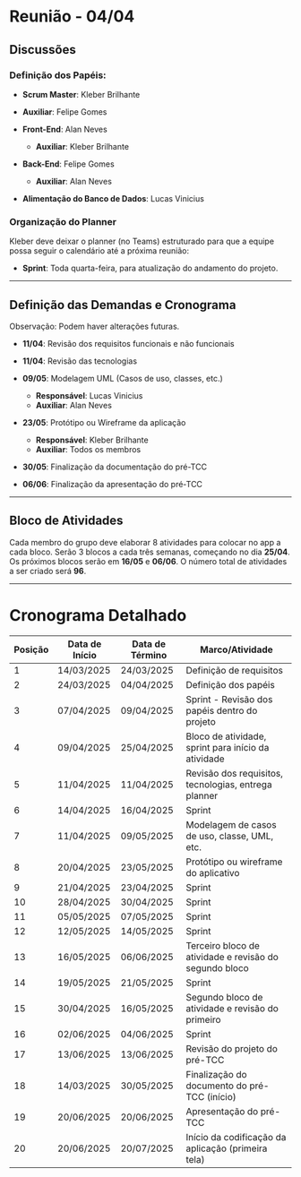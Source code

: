 # Reunião - 04/04

## Discussões

### Definição dos Papéis:
- **Scrum Master**: Kleber Brilhante
- **Auxiliar**: Felipe Gomes

- **Front-End**: Alan Neves
  - **Auxiliar**: Kleber Brilhante

- **Back-End**: Felipe Gomes
  - **Auxiliar**: Alan Neves

- **Alimentação do Banco de Dados**: Lucas Vinicius

### Organização do Planner
Kleber deve deixar o planner (no Teams) estruturado para que a equipe possa seguir o calendário até a próxima reunião:
- **Sprint**: Toda quarta-feira, para atualização do andamento do projeto.

---

## Definição das Demandas e Cronograma
Observação: Podem haver alterações futuras.

- **11/04**: Revisão dos requisitos funcionais e não funcionais  
- **11/04**: Revisão das tecnologias

- **09/05**: Modelagem UML (Casos de uso, classes, etc.)  
  - **Responsável**: Lucas Vinicius  
  - **Auxiliar**: Alan Neves

- **23/05**: Protótipo ou Wireframe da aplicação  
  - **Responsável**: Kleber Brilhante  
  - **Auxiliar**: Todos os membros

- **30/05**: Finalização da documentação do pré-TCC

- **06/06**: Finalização da apresentação do pré-TCC

---

## Bloco de Atividades
Cada membro do grupo deve elaborar 8 atividades para colocar no app a cada bloco. Serão 3 blocos a cada três semanas, começando no dia **25/04**. Os próximos blocos serão em **16/05** e **06/06**. O número total de atividades a ser criado será **96**.

---

# Cronograma Detalhado

| Posição | Data de Início | Data de Término  | Marco/Atividade                              |
|---------|----------------|------------------|----------------------------------------------|
| 1       | 14/03/2025     | 24/03/2025       | Definição de requisitos                      |
| 2       | 24/03/2025     | 04/04/2025       | Definição dos papéis                         |
| 3       | 07/04/2025     | 09/04/2025       | Sprint - Revisão dos papéis dentro do projeto|
| 4       | 09/04/2025     | 25/04/2025       | Bloco de atividade, sprint para início da atividade |
| 5       | 11/04/2025     | 11/04/2025       | Revisão dos requisitos, tecnologias, entrega planner |
| 6       | 14/04/2025     | 16/04/2025       | Sprint                                       |
| 7       | 11/04/2025     | 09/05/2025       | Modelagem de casos de uso, classe, UML, etc. |
| 8       | 20/04/2025     | 23/05/2025       | Protótipo ou wireframe do aplicativo         |
| 9       | 21/04/2025     | 23/04/2025       | Sprint                                       |
| 10      | 28/04/2025     | 30/04/2025       | Sprint                                       |
| 11      | 05/05/2025     | 07/05/2025       | Sprint                                       |
| 12      | 12/05/2025     | 14/05/2025       | Sprint                                       |
| 13      | 16/05/2025     | 06/06/2025       | Terceiro bloco de atividade e revisão do segundo bloco |
| 14      | 19/05/2025     | 21/05/2025       | Sprint                                       |
| 15      | 30/04/2025     | 16/05/2025       | Segundo bloco de atividade e revisão do primeiro |
| 16      | 02/06/2025     | 04/06/2025       | Sprint                                       |
| 17      | 13/06/2025     | 13/06/2025       | Revisão do projeto do pré-TCC                |
| 18      | 14/03/2025     | 30/05/2025       | Finalização do documento do pré-TCC (início) |
| 19      | 20/06/2025     | 20/06/2025       | Apresentação do pré-TCC                      |
| 20      | 20/06/2025     | 20/07/2025       | Início da codificação da aplicação (primeira tela) |
